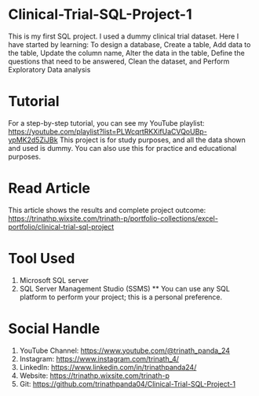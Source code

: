 # Clinical-Trial-SQL-Project-1
This is my first SQL project. I used a dummy clinical trial dataset. Here I have started by learning: To design a database, Create a table, Add data to the table, Update the column name, Alter the data in the table, Define the questions that need to be answered, Clean the dataset, and Perform Exploratory Data analysis
# Tutorial
For a step-by-step tutorial, you can see my YouTube playlist: https://youtube.com/playlist?list=PLWcqrtRKXifUaCVQoUBp-ypMK2d5ZiJBk
This project is for study purposes, and all the data shown and used is dummy. You can also use this for practice and educational purposes.
# Read Article
This article shows the results and complete project outcome: https://trinathp.wixsite.com/trinath-p/portfolio-collections/excel-portfolio/clinical-trial-sql-project
# Tool Used
1. Microsoft SQL server
2. SQL Server Management Studio (SSMS)
** You can use any SQL platform to perform your project; this is a personal preference.
# Social Handle
1.	YouTube Channel: https://www.youtube.com/@trinath_panda_24
2.	Instagram: https://www.instagram.com/trinath_4/
3.	LinkedIn: https://www.linkedin.com/in/trinathpanda24/
4.	Website: https://trinathp.wixsite.com/trinath-p
5.	Git: https://github.com/trinathpanda04/Clinical-Trial-SQL-Project-1
